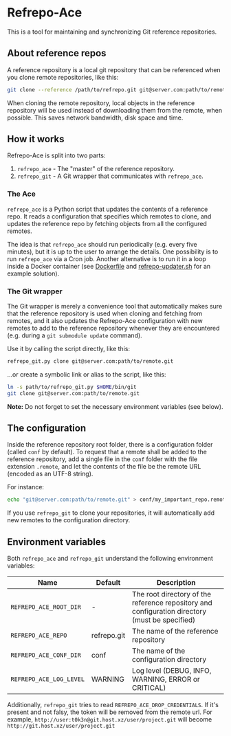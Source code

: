 # Refrepo-Ace

This is a tool for maintaining and synchronizing Git reference repositories.

## About reference repos

A reference repository is a local git repository that can be referenced when
you clone remote repositories, like this:

```bash
git clone --reference /path/to/refrepo.git git@server.com:path/to/remote.git
```

When cloning the remote repository, local objects in the reference repository
will be used instead of downloading them from the remote, when possible. This
saves network bandwidth, disk space and time.

## How it works

Refrepo-Ace is split into two parts:

1. `refrepo_ace` - The "master" of the reference repository.
2. `refrepo_git` - A Git wrapper that communicates with `refrepo_ace`.

### The Ace

`refrepo_ace` is a Python script that updates the contents of a reference repo.
It reads a configuration that specifies which remotes to clone, and updates the
reference repo by fetching objects from all the configured remotes.

The idea is that `refrepo_ace` should run periodically (e.g. every five
minutes), but it is up to the user to arrange the details. One possibility is
to run `refrepo_ace` via a Cron job. Another alternative is to run it in a loop
inside a Docker container (see [Dockerfile](Dockerfile) and
[refrepo-updater.sh](refrepo-updater.sh) for an example solution).

### The Git wrapper

The Git wrapper is merely a convenience tool that automatically makes sure that
the reference repository is used when cloning and fetching from remotes, and it
also updates the Refrepo-Ace configuration with new remotes to add to the
reference repository whenever they are encountered (e.g. during a
`git submodule update` command).

Use it by calling the script directly, like this:

```bash
refrepo_git.py clone git@server.com:path/to/remote.git
```

...or create a symbolic link or alias to the script, like this:

```bash
ln -s path/to/refrepo_git.py $HOME/bin/git
git clone git@server.com:path/to/remote.git
```

**Note:** Do not forget to set the necessary environment variables (see below).

## The configuration

Inside the reference repository root folder, there is a configuration folder
(called `conf` by default). To request that a remote shall be added to the
reference repository, add a single file in the `conf` folder with the file
extension `.remote`, and let the contents of the file be the remote URL
(encoded as an UTF-8 string).

For instance:

```bash
echo "git@server.com:path/to/remote.git" > conf/my_important_repo.remote
```

If you use `refrepo_git` to clone your repositories, it will automatically
add new remotes to the configuration directory.

## Environment variables

Both `refrepo_ace` and `refrepo_git` understand the following environment
variables:

| Name | Default | Description |
| --- | --- | --- |
| `REFREPO_ACE_ROOT_DIR` | - | The root directory of the reference repository and configuration directory (must be specified) |
| `REFREPO_ACE_REPO` | refrepo.git | The name of the reference repository |
| `REFREPO_ACE_CONF_DIR` | conf | The name of the configuration directory |
| `REFREPO_ACE_LOG_LEVEL` | WARNING | Log level (DEBUG, INFO, WARNING, ERROR or CRITICAL) |

Additionally, `refrepo_git` tries to read `REFREPO_ACE_DROP_CREDENTIALS`. If it's
present and not falsy, the token will be removed from the remote url. For
example, `http://user:t0k3n@git.host.xz/user/project.git` will become
`http://git.host.xz/user/project.git`
